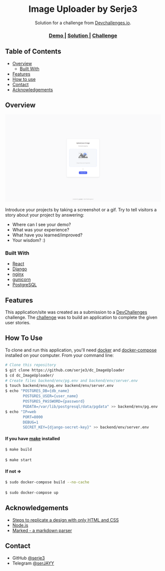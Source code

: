 <!-- Please update value in the {}  -->

<h1 align="center">Image Uploader by Serje3</h1>

<div align="center">
   Solution for a challenge from  <a href="http://devchallenges.io" target="_blank">Devchallenges.io</a>.
</div>

<div align="center">
  <h3>
    <a href="https://github.com/serje3/dc_ImageUploader/tree/master/demo">
      Demo
    </a>
    <span> | </span>
    <a href="https://github.com/serje3/dc_ImageUploader/">
      Solution
    </a>
    <span> | </span>
    <a href="https://devchallenges.io/challenges/O2iGT9yBd6xZBrOcVirx">
      Challenge
    </a>
  </h3>
</div>

<!-- TABLE OF CONTENTS -->

## Table of Contents

- [Overview](#overview)
  - [Built With](#built-with)
- [Features](#features)
- [How to use](#how-to-use)
- [Contact](#contact)
- [Acknowledgements](#acknowledgements)

<!-- OVERVIEW -->

## Overview

![screenshot](https://raw.githubusercontent.com/serje3/dc_ImageUploader/master/demo/img/screenshot.png)

Introduce your projects by taking a screenshot or a gif. Try to tell visitors a story about your project by answering:

- Where can I see your demo?
- What was your experience?
- What have you learned/improved?
- Your wisdom? :)

### Built With

<!-- This section should list any major frameworks that you built your project using. Here are a few examples.-->

- [React](https://reactjs.org/)
- [Django](https://www.djangoproject.com/)
- [nginx](https://nginx.org/ru/)
- [gunicorn](https://gunicorn.org/)
- [PostgreSQL](https://www.postgresql.org/)

## Features

<!-- List the features of your application or follow the template. Don't share the figma file here :) -->

This application/site was created as a submission to a [DevChallenges](https://devchallenges.io/challenges) challenge. The [challenge](https://devchallenges.io/challenges/O2iGT9yBd6xZBrOcVirx) was to build an application to complete the given user stories.

## How To Use

<!-- Example: -->

To clone and run this application, you'll need [docker](https://docs.docker.com/engine/install/) and [docker-compose](https://docs.docker.com/compose/install/) installed on your computer. From your command line:

```bash
# Clone this repository
$ git clone https://github.com/serje3/dc_ImageUploader
$ cd dc_ImageUploader/
# Create files backend/env/pg.env and backend/env/server.env 
$ touch backend/env/pg.env backend/env/server.env
$ echo "POSTGRES_DB={db_name} 
        POSTGRES_USER={user_name}
        POSTGRES_PASSWORD={password}
        PGDATA=/var/lib/postgresql/data/pgdata" >> backend/env/pg.env
$ echo "IP=web
        PORT=8000
        DEBUG=1
        SECRET_KEY={django-secret-key}" >> backend/env/server.env
```

#### If you have [make](https://www.gnu.org/software/make/) installed
```bash
$ make build

$ make start
```
#### If not =>
```bash
$ sudo docker-compose build --no-cache

$ sudo docker-compose up
```

## Acknowledgements

<!-- This section should list any articles or add-ons/plugins that helps you to complete the project. This is optional but it will help you in the future. For example -->

- [Steps to replicate a design with only HTML and CSS](https://devchallenges-blogs.web.app/how-to-replicate-design/)
- [Node.js](https://nodejs.org/)
- [Marked - a markdown parser](https://github.com/chjj/marked)

## Contact

- GitHub [@serje3](https://github.com/serje3)
- Telegram [@serJAYY](https://telegram.org)
